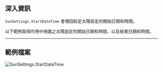 ## 深入資訊
`SunSettings.StartDateTime` 會傳回給定太陽設定的開始日期和時間。

以下範例取得作用中視圖之太陽設定的開始日期和時間，以及結束日期和時間。
___
## 範例檔案

![SunSettings.StartDateTime](./Revit.Elements.SunSettings.StartDateTime_img.jpg)
